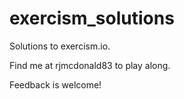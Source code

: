 exercism_solutions
==================
Solutions to exercism.io.

Find me at rjmcdonald83 to play along.

Feedback is welcome!
